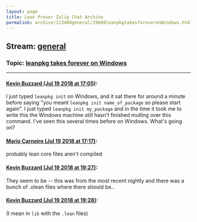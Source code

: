 ```yaml
---
layout: page
title: Lean Prover Zulip Chat Archive 
permalink: archive/113488general/29660leanpkgtakesforeveronWindows.html
---
```


## Stream: [general](index.html)
### Topic: [leanpkg takes forever on Windows](29660leanpkgtakesforeveronWindows.html)

---

#### [Kevin Buzzard (Jul 19 2018 at 17:05)](https://leanprover.zulipchat.com/#narrow/stream/113488-general/topic/leanpkg%20takes%20forever%20on%20Windows/near/129937135):
I just typed `leanpkg init` on Windows, and it sat there for around a minute before saying "you meant `leanpkg init name_of_package` so please start again". I just typed `leanpkg init my_package` and in the time it took me to write this the Windows machine still hasn't finished mulling over this command. I've seen this several times before on Windows. What's going on?

#### [Mario Carneiro (Jul 19 2018 at 17:17)](https://leanprover.zulipchat.com/#narrow/stream/113488-general/topic/leanpkg%20takes%20forever%20on%20Windows/near/129937894):
probably lean core files aren't compiled

#### [Kevin Buzzard (Jul 19 2018 at 19:27)](https://leanprover.zulipchat.com/#narrow/stream/113488-general/topic/leanpkg%20takes%20forever%20on%20Windows/near/129944576):
They seem to be -- this was from the most recent nightly and there was a bunch of .olean files where there should be..

#### [Kevin Buzzard (Jul 19 2018 at 19:28)](https://leanprover.zulipchat.com/#narrow/stream/113488-general/topic/leanpkg%20takes%20forever%20on%20Windows/near/129944633):
(I mean in `lib` with the `.lean` files)

